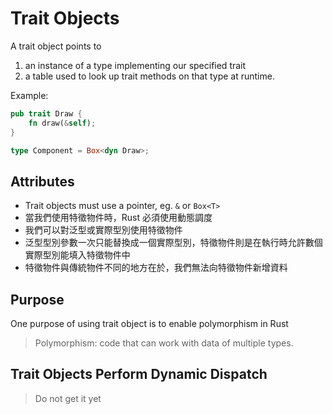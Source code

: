 # Trait Objects

A trait object points to

1. an instance of a type implementing our specified trait
2. a table used to look up trait methods on that type at runtime.

Example:

```rust
pub trait Draw {
    fn draw(&self);
}

type Component = Box<dyn Draw>;
```

## Attributes

- Trait objects must use a pointer, eg. `&` or `Box<T>`
- 當我們使用特徵物件時，Rust 必須使用動態調度
- 我們可以對泛型或實際型別使用特徵物件
- 泛型型別參數一次只能替換成一個實際型別，特徵物件則是在執行時允許數個實際型別能填入特徵物件中
- 特徵物件與傳統物件不同的地方在於，我們無法向特徵物件新增資料

## Purpose

One purpose of using trait object is to enable polymorphism in Rust

> Polymorphism: code that can work with data of multiple types.

## Trait Objects Perform Dynamic Dispatch

> Do not get it yet
